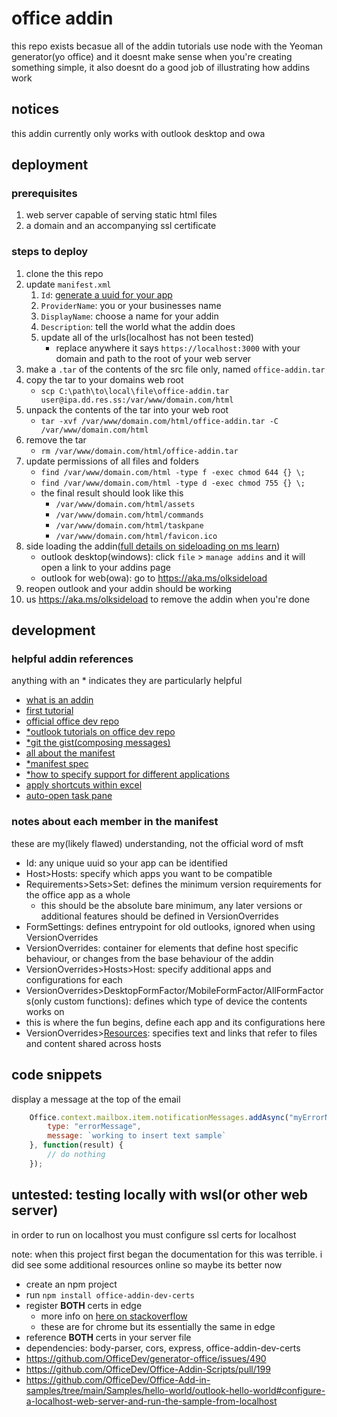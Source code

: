# office addin

this repo exists becasue all of the addin tutorials use node with the Yeoman generator(yo office) and it doesnt make sense when you're creating something simple, it also doesnt do a good job of illustrating how addins work

## notices

this addin currently only works with outlook desktop and owa


## deployment


### prerequisites
1. web server capable of serving static html files
2. a domain and an accompanying ssl certificate


### steps to deploy
1. clone the this repo
2. update `manifest.xml`
    1. `Id`: [generate a uuid for your app](uuidgenerator.net)
    2. `ProviderName`: you or your businesses name
    3. `DisplayName`: choose a name for your addin
    4. `Description`: tell the world what the addin does
    5. update all of the urls(localhost has not been tested)
        * replace anywhere it says `https://localhost:3000` with your domain and path to the root of your web server
3. make a `.tar` of the contents of the src file only, named `office-addin.tar`
4. copy the tar to your domains web root
    * `scp C:\path\to\local\file\office-addin.tar user@ipa.dd.res.ss:/var/www/domain.com/html`
5. unpack the contents of the tar into your web root
    * `tar -xvf /var/www/domain.com/html/office-addin.tar -C /var/www/domain.com/html`
6. remove the tar
    * `rm /var/www/domain.com/html/office-addin.tar`
7. update permissions of all files and folders
    * `find /var/www/domain.com/html -type f -exec chmod 644 {} \; `
    * `find /var/www/domain.com/html -type d -exec chmod 755 {} \;`
    * the final result should look like this
        * `/var/www/domain.com/html/assets`
        * `/var/www/domain.com/html/commands`
        * `/var/www/domain.com/html/taskpane`
        * `/var/www/domain.com/html/favicon.ico`
8. side loading the addin([full details on sideloading on ms learn](https://learn.microsoft.com/en-us/office/dev/add-ins/outlook/sideload-outlook-add-ins-for-testing?tabs=windows-web))
    * outlook desktop(windows): click `file` > `manage addins` and it will open a link to your addins page
    * outlook for web(owa): go to https://aka.ms/olksideload
9. reopen outlook and your addin should be working
10. us https://aka.ms/olksideload to remove the addin when you're done


## development

### helpful addin references

anything with an * indicates they are particularly helpful

* [what is an addin](https://learn.microsoft.com/en-us/office/dev/add-ins/overview/office-add-ins)
* [first tutorial](https://learn.microsoft.com/en-us/office/dev/add-ins/tutorials/outlook-tutorial)
* [official office dev repo](https://github.com/OfficeDev)
* [*outlook tutorials on office dev repo](https://github.com/orgs/OfficeDev/repositories?type=all&q=outlook)
* [*git the gist(composing messages)](https://github.com/OfficeDev/Office-Add-in-samples/tree/main/Samples/tutorials/outlook-tutorial)
* [all about the manifest](https://learn.microsoft.com/en-us/office/dev/add-ins/develop/xml-manifest-overview?tabs=tabid-1)
* [*manifest spec](https://learn.microsoft.com/en-us/javascript/api/manifest)
* [*how to specify support for different applications](https://learn.microsoft.com/en-us/office/dev/add-ins/develop/specify-office-hosts-and-api-requirements)
* [apply shortcuts within excel](https://github.com/OfficeDev/Office-Add-in-samples/tree/main/Samples/excel-keyboard-shortcuts)
* [auto-open task pane](https://github.com/OfficeDev/Office-Add-in-samples/tree/main/Samples/office-add-in-commands)


### notes about each member in the manifest

these are my(likely flawed) understanding, not the official word of msft

* Id: any unique uuid so your app can be identified
* Host>Hosts: specify which apps you want to be compatible
* Requirements>Sets>Set: defines the minimum version requirements for the office app as a whole
    * this should be the absolute bare minimum, any later versions or additional features should be defined in VersionOverrides
* FormSettings: defines entrypoint for old outlooks, ignored when using VersionOverrides
* VersionOverrides: container for elements that define host specific behaviour, or changes from the base behaviour of the addin
* VersionOverrides>Hosts>Host: specify additional apps and configurations for each
* VersionOverrides>DesktopFormFactor/MobileFormFactor/AllFormFactors(only custom functions): defines which type of device the contents works on
* this is where the fun begins, define each app and its configurations here
* VersionOverrides>[Resources](https://learn.microsoft.com/en-us/javascript/api/manifest/resources): specifies text and links that refer to files and content shared across hosts


## code snippets

display a message at the top of the email
```js
    Office.context.mailbox.item.notificationMessages.addAsync("myErrorNotification", {
        type: "errorMessage",
        message: `working to insert text sample`
    }, function(result) {
        // do nothing
    });
```


## untested: testing locally with wsl(or other web server)

in order to run on localhost you must configure ssl certs for localhost

note: when this project first began the documentation for this was terrible. i did see some additional resources online so maybe its better now

* create an npm project
* run `npm install office-addin-dev-certs`
* register **BOTH** certs in edge
    * more info on [here on stackoverflow](https://stackoverflow.com/questions/21397809/create-a-trusted-self-signed-ssl-cert-for-localhost-for-use-with-express-node)
    * these are for chrome but its essentially the same in edge
* reference **BOTH** certs in your server file
* dependencies: body-parser, cors, express, office-addin-dev-certs
* https://github.com/OfficeDev/generator-office/issues/490
* https://github.com/OfficeDev/Office-Addin-Scripts/pull/199
* https://github.com/OfficeDev/Office-Add-in-samples/tree/main/Samples/hello-world/outlook-hello-world#configure-a-localhost-web-server-and-run-the-sample-from-localhost
